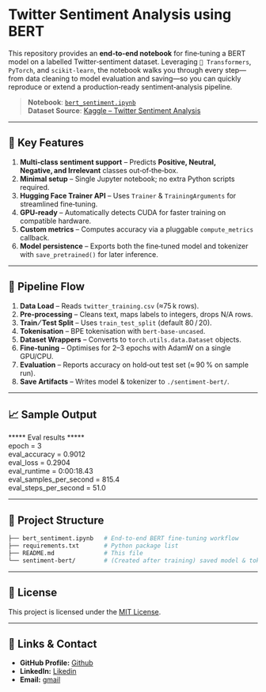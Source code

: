 # Twitter Sentiment Analysis using BERT

This repository provides an **end‑to‑end notebook** for fine‑tuning a BERT model on a labelled Twitter‑sentiment dataset. Leveraging `🤗 Transformers`, `PyTorch`, and `scikit‑learn`, the notebook walks you through every step—from data cleaning to model evaluation and saving—so you can quickly reproduce or extend a production‑ready sentiment‑analysis pipeline.

> **Notebook**: [`bert_sentiment.ipynb`](bert_sentiment.ipynb)  
> **Dataset Source**: [Kaggle – Twitter Sentiment Analysis](https://www.kaggle.com/datasets)  

---

## 🔧 Key Features

1. **Multi‑class sentiment support** – Predicts **Positive, Neutral, Negative, and Irrelevant** classes out‑of‑the‑box.  
2. **Minimal setup** – Single Jupyter notebook; no extra Python scripts required.  
3. **Hugging Face Trainer API** – Uses `Trainer` & `TrainingArguments` for streamlined fine‑tuning.  
4. **GPU‑ready** – Automatically detects CUDA for faster training on compatible hardware.  
5. **Custom metrics** – Computes accuracy via a pluggable `compute_metrics` callback.  
6. **Model persistence** – Exports both the fine‑tuned model and tokenizer with `save_pretrained()` for later inference.  

---

## 🧭 Pipeline Flow

1. **Data Load** – Reads `twitter_training.csv` (≈​75 k rows).  
2. **Pre‑processing** – Cleans text, maps labels to integers, drops N/A rows.  
3. **Train ⁄ Test Split** – Uses `train_test_split` (default 80 / 20).  
4. **Tokenisation** – BPE tokenisation with `bert‑base‑uncased`.  
5. **Dataset Wrappers** – Converts to `torch.utils.data.Dataset` objects.  
6. **Fine‑tuning** – Optimises for 2–3 epochs with AdamW on a single GPU/CPU.  
7. **Evaluation** – Reports accuracy on hold‑out test set (≈ 90 % on sample run).  
8. **Save Artifacts** – Writes model & tokenizer to `./sentiment‑bert/`.  

---

## 📈 Sample Output

***** Eval results *****   
epoch = 3   
eval_accuracy = 0.9012   
eval_loss = 0.2904   
eval_runtime = 0:00:18.43   
eval_samples_per_second = 815.4   
eval_steps_per_second = 51.0   

---

## 📂 Project Structure
```bash
├── bert_sentiment.ipynb   # End‑to‑end BERT fine‑tuning workflow
├── requirements.txt       # Python package list
├── README.md              # This file
└── sentiment‑bert/        # (Created after training) saved model & tokenizer
```
---

## 📄 License

This project is licensed under the [MIT License](LICENSE).

--- 

## 🔗 **Links & Contact**

- **GitHub Profile:** [Github](https://github.com/pradeep-kumar8/)
- **LinkedIn:** [Likedin](https://linkedin.com/in/pradeep-kumar8)
- **Email:** [gmail](mailto:pradeep.kmr.pro@gmail.com)
